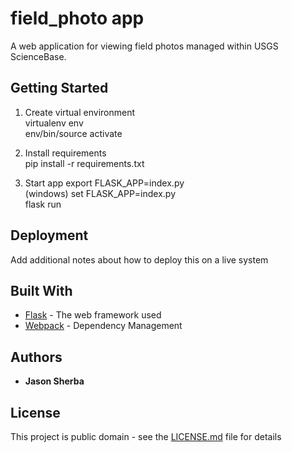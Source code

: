 # field_photo app

A web application for viewing field photos managed within USGS ScienceBase. 

## Getting Started

1. Create virtual environment  
virtualenv env  
env/bin/source activate   
  
2. Install requirements  
pip install -r requirements.txt  
  
3. Start app
export FLASK_APP=index.py  
(windows) set FLASK_APP=index.py  
flask run  

## Deployment

Add additional notes about how to deploy this on a live system

## Built With

* [Flask](http://flask.pocoo.org/) - The web framework used
* [Webpack](https://webpack.github.io/) - Dependency Management


## Authors

* **Jason Sherba** 

## License

This project is public domain - see the [LICENSE.md](LICENSE.md) file for details


